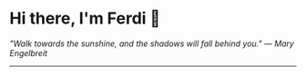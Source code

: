 <h1>Hi there, I'm Ferdi 👋</h1>

<p><em>
  "Walk towards the sunshine, and the shadows will fall behind you." — Mary Engelbreit
</em></p>

---

